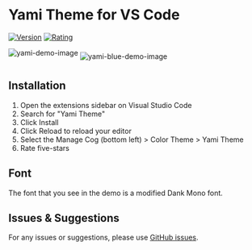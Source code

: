 # Yami Theme for VS Code

[![Version](https://vsmarketplacebadge.apphb.com/version/HatimMurtuza.yami-theme.svg?subject=Version&colorA=0a0a10&colorB=FF427E)](https://marketplace.visualstudio.com/items?itemName=HatimMurtuza.yami-theme)
[![Rating](https://vsmarketplacebadge.apphb.com/rating-star/HatimMurtuza.yami-theme.svg?label=Ratings&colorA=0a0a10&colorB=FF427E)](https://marketplace.visualstudio.com/items?itemName=HatimMurtuza.yami-theme&ssr=false#review-details)

<img  align="center" alt="yami-demo-image" src='https://user-images.githubusercontent.com/48921721/93020011-7787ef00-f5e3-11ea-9107-bf4c7585d1f2.png' style='margin-bottom:15px'/>

<img  align="center" alt="yami-blue-demo-image" src='https://user-images.githubusercontent.com/48921721/106659035-3f437600-65af-11eb-94f4-cd0be5525404.png'/>

## Installation

1. Open the extensions sidebar on Visual Studio Code
2. Search for "Yami Theme"
3. Click Install
4. Click Reload to reload your editor
5. Select the Manage Cog (bottom left) > Color Theme > Yami Theme
6. Rate five-stars

## Font

The font that you see in the demo is a modified Dank Mono font.

## Issues & Suggestions

For any issues or suggestions, please use [GitHub issues](https://github.com/Lethalpants/yami-vscode-theme/issues).
